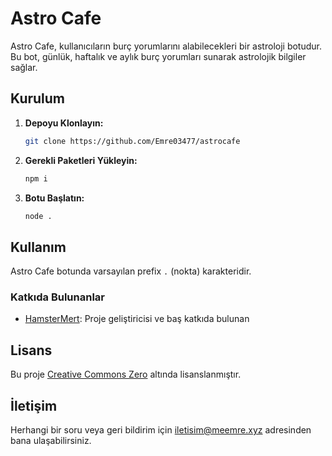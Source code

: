 
# Astro Cafe

Astro Cafe, kullanıcıların burç yorumlarını alabilecekleri bir astroloji botudur. Bu bot, günlük, haftalık ve aylık burç yorumları sunarak astrolojik bilgiler sağlar.

## Kurulum

1. **Depoyu Klonlayın:**

   ```bash
   git clone https://github.com/Emre03477/astrocafe
   ```

2. **Gerekli Paketleri Yükleyin:**

   ```bash
   npm i
   ```

3. **Botu Başlatın:**

   ```bash
   node .
   ```

## Kullanım

Astro Cafe botunda varsayılan prefix `.` (nokta) karakteridir.

### Katkıda Bulunanlar

- [HamsterMert](https://github.com/HamsterMert): Proje geliştiricisi ve baş katkıda bulunan

## Lisans

Bu proje [Creative Commons Zero](LICENSE) altında lisanslanmıştır.

## İletişim

Herhangi bir soru veya geri bildirim için [iletisim@meemre.xyz](mailto:iletisim@meemre.xyz) adresinden bana ulaşabilirsiniz.
```
